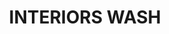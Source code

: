 ---
title: "INTERIORS WASH"
price: "500" 
desc: "Emajl Voš"
img_path: "/assets/img/AMIG1003.jpg"
brand: "AMMO"
available: false
special_offer: false
new: false
soon: false
cat: "060000"
subcat: "060100"
subsubcat: "00"
sifra: "AMIG1003"
---